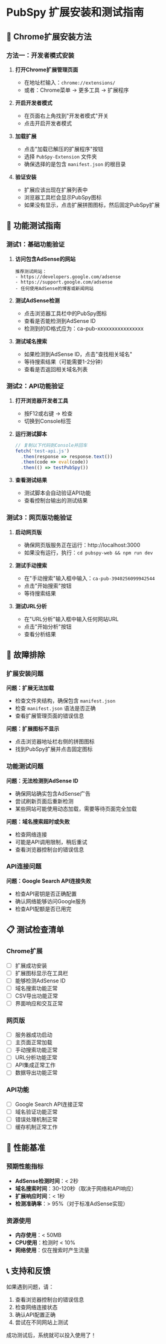 # PubSpy 扩展安装和测试指南

## 🚀 Chrome扩展安装方法

### 方法一：开发者模式安装
1. **打开Chrome扩展管理页面**
   - 在地址栏输入：`chrome://extensions/`
   - 或者：Chrome菜单 → 更多工具 → 扩展程序

2. **开启开发者模式**
   - 在页面右上角找到"开发者模式"开关
   - 点击开启开发者模式

3. **加载扩展**
   - 点击"加载已解压的扩展程序"按钮
   - 选择 `PubSpy-Extension` 文件夹
   - 确保选择的是包含 `manifest.json` 的根目录

4. **验证安装**
   - 扩展应该出现在扩展列表中
   - 浏览器工具栏会显示PubSpy图标
   - 如果没有显示，点击扩展拼图图标，然后固定PubSpy扩展

## 🧪 功能测试指南

### 测试1：基础功能验证
1. **访问包含AdSense的网站**
   ```
   推荐测试网站：
   - https://developers.google.com/adsense
   - https://support.google.com/adsense
   - 任何使用AdSense的博客或新闻网站
   ```

2. **测试AdSense检测**
   - 点击浏览器工具栏中的PubSpy图标
   - 查看是否能检测到AdSense ID
   - 检测到的ID格式应为：ca-pub-xxxxxxxxxxxxxxxx

3. **测试域名搜索**
   - 如果检测到AdSense ID，点击"查找相关域名"
   - 等待搜索结果（可能需要1-2分钟）
   - 查看是否返回相关域名列表

### 测试2：API功能验证
1. **打开浏览器开发者工具**
   - 按F12或右键 → 检查
   - 切换到Console标签

2. **运行测试脚本**
   ```javascript
   // 复制以下代码到Console并回车
   fetch('test-api.js')
     .then(response => response.text())
     .then(code => eval(code))
     .then(() => testPubSpy())
   ```

3. **查看测试结果**
   - 测试脚本会自动验证API功能
   - 查看控制台输出的测试结果

### 测试3：网页版功能验证
1. **启动网页版**
   - 确保网页版服务正在运行：http://localhost:3000
   - 如果没有运行，执行：`cd pubspy-web && npm run dev`

2. **测试手动搜索**
   - 在"手动搜索"输入框中输入：`ca-pub-3940256099942544`
   - 点击"开始搜索"按钮
   - 等待搜索结果

3. **测试URL分析**
   - 在"URL分析"输入框中输入任何网站URL
   - 点击"开始分析"按钮
   - 查看分析结果

## 🔧 故障排除

### 扩展安装问题
**问题：扩展无法加载**
- 检查文件夹结构，确保包含 `manifest.json`
- 检查 `manifest.json` 语法是否正确
- 查看扩展管理页面的错误信息

**问题：扩展图标不显示**
- 点击浏览器地址栏右侧的拼图图标
- 找到PubSpy扩展并点击固定图标

### 功能测试问题
**问题：无法检测到AdSense ID**
- 确保网站确实包含AdSense广告
- 尝试刷新页面后重新检测
- 某些网站可能使用动态加载，需要等待页面完全加载

**问题：域名搜索超时或失败**
- 检查网络连接
- 可能是API调用限制，稍后重试
- 查看浏览器控制台的错误信息

### API连接问题
**问题：Google Search API连接失败**
- 检查API密钥是否正确配置
- 确认网络能够访问Google服务
- 检查API配额是否已用完

## 📋 测试检查清单

### Chrome扩展
- [ ] 扩展成功安装
- [ ] 扩展图标显示在工具栏
- [ ] 能够检测AdSense ID
- [ ] 域名搜索功能正常
- [ ] CSV导出功能正常
- [ ] 界面响应和交互正常

### 网页版
- [ ] 服务器成功启动
- [ ] 主页面正常加载
- [ ] 手动搜索功能正常
- [ ] URL分析功能正常
- [ ] API集成正常工作
- [ ] 数据导出功能正常

### API功能
- [ ] Google Search API连接正常
- [ ] 域名验证功能正常
- [ ] 错误处理机制正常
- [ ] 缓存机制正常工作

## 🎯 性能基准

### 预期性能指标
- **AdSense检测时间**：< 2秒
- **域名搜索时间**：30-120秒（取决于网络和API响应）
- **扩展响应时间**：< 1秒
- **检测准确率**：> 95%（对于标准AdSense实现）

### 资源使用
- **内存使用**：< 50MB
- **CPU使用**：检测时 < 10%
- **网络使用**：仅在搜索时产生流量

## 📞 支持和反馈

如果遇到问题，请：
1. 查看浏览器控制台的错误信息
2. 检查网络连接状态
3. 确认API配置正确
4. 尝试在不同网站上测试

成功测试后，系统就可以投入使用了！